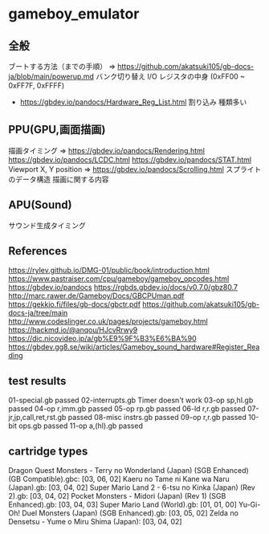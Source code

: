 # gameboy_emulator

## 全般

ブートする方法（までの手順）
=> https://github.com/akatsuki105/gb-docs-ja/blob/main/powerup.md
バンク切り替え
I/O レジスタの中身 (0xFF00 ~ 0xFF7F, 0xFFFF)

- https://gbdev.io/pandocs/Hardware_Reg_List.html
  割り込み
  種類多い

## PPU(GPU,画面描画)

描画タイミング
=> https://gbdev.io/pandocs/Rendering.html
https://gbdev.io/pandocs/LCDC.html
https://gbdev.io/pandocs/STAT.html
Viewport X, Y position
=> https://gbdev.io/pandocs/Scrolling.html
スプライトのデータ構造
描画に関する内容

## APU(Sound)

サウンド生成タイミング

## References

https://rylev.github.io/DMG-01/public/book/introduction.html
https://www.pastraiser.com/cpu/gameboy/gameboy_opcodes.html
https://gbdev.io/pandocs
https://rgbds.gbdev.io/docs/v0.7.0/gbz80.7
http://marc.rawer.de/Gameboy/Docs/GBCPUman.pdf
https://gekkio.fi/files/gb-docs/gbctr.pdf
https://github.com/akatsuki105/gb-docs-ja/tree/main
http://www.codeslinger.co.uk/pages/projects/gameboy.html
https://hackmd.io/@anqou/HJcvRrwy9
https://dic.nicovideo.jp/a/gb%E9%9F%B3%E6%BA%90
https://gbdev.gg8.se/wiki/articles/Gameboy_sound_hardware#Register_Reading

## test results
01-special.gb               passed
02-interrupts.gb            Timer doesn't work
03-op sp,hl.gb              passed
04-op r,imm.gb              passed
05-op rp.gb                 passed
06-ld r,r.gb                passed
07-jr,jp,call,ret,rst.gb    passed
08-misc instrs.gb           passed
09-op r,r.gb                passed
10-bit ops.gb               passed
11-op a,(hl).gb             passed

## cartridge types
Dragon Quest Monsters - Terry no Wonderland (Japan) (SGB Enhanced) (GB Compatible).gbc: [03, 06, 02]
Kaeru no Tame ni Kane wa Naru (Japan).gb: [03, 04, 02]
Super Mario Land 2 - 6-tsu no Kinka (Japan) (Rev 2).gb: [03, 04, 02]
Pocket Monsters - Midori (Japan) (Rev 1) (SGB Enhanced).gb: [03, 04, 03]
Super Mario Land (World).gb: [01, 01, 00]
Yu-Gi-Oh! Duel Monsters (Japan) (SGB Enhanced).gb: [03, 05, 02]
Zelda no Densetsu - Yume o Miru Shima (Japan): [03, 04, 02]
